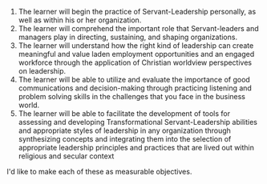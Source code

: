 1. The learner will begin the practice of Servant-Leadership personally, as well as within his or her organization. 
2. The learner will comprehend the important role that Servant-leaders and managers play in directing, sustaining, and shaping organizations. 
3. The learner will understand how the right kind of leadership can create meaningful and value laden employment opportunities and an engaged workforce through the application of Christian worldview perspectives on leadership. 
4. The learner will be able to utilize and evaluate the importance of good communications and decision-making through practicing listening and problem solving skills in the challenges that you face in the business world. 
5. The learner will be able to facilitate the development of tools for assessing and developing Transformational Servant-Leadership abilities and appropriate styles of leadership in any organization through synthesizing concepts and integrating them into the selection of appropriate leadership principles and practices that are lived out within religious and secular context 

I'd like to make each of these as measurable objectives. 



